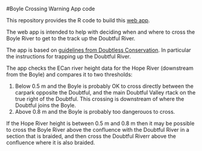 #Boyle Crossing Warning App code

This repository provides the R code to build this [web app](apps.rainfall.nz/BoyleCrossingWarning/).

The web app is intended to help with deciding when and where to cross the Boyle River to get to the track up the Doubtful River.

The app is based on [guidelines from Doubtless Conservation](https://www.doubtlessconservation.org.nz/volunteer-information.html). In particular the instructions for trapping up the Doubtful River.

The app checks the ECan river height data for the Hope River (downstream from the Boyle) and compares it to two thresholds:
1. Below 0.5 m and the Boyle is probably OK to cross directly between the carpark opposite the Doubtful, and the main Doubtful Valley rtack on the true right of the Doubtful.
This crossing is downstream of where the Doubtful joins the Boyle.
2. Above 0.8 m and the Boyle is probably too dangerouos to cross.

If the Hope River height is between 0.5 m and 0.8 m then it may be possible to cross the Boyle River above the confluence with the Doubtful River in a section that is braided, and then cross the Doubtful Riverr above the confluence where it is also braided.
